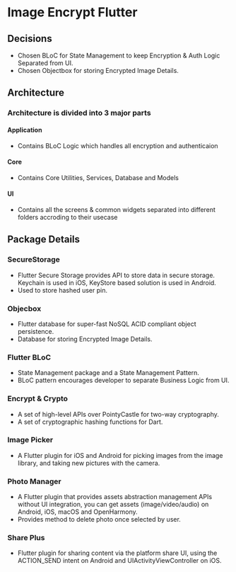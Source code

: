 # Image Encrypt Flutter

## Decisions

- Chosen BLoC for State Management to keep Encryption & Auth Logic Separated from UI.
- Chosen Objectbox for storing Encrypted Image Details.

## Architecture

### Architecture is divided into 3 major parts

#### Application

- Contains BLoC Logic which handles all encryption and authenticaion

#### Core

- Contains Core Utilities, Services, Database and Models

#### UI

- Contains all the screens & common widgets separated into different folders accroding to their usecase

## Package Details

### SecureStorage

- Flutter Secure Storage provides API to store data in secure storage. Keychain is used in iOS, KeyStore based solution is used in Android.
- Used to store hashed user pin.

### Objecbox

- Flutter database for super-fast NoSQL ACID compliant object persistence.
- Database for storing Encrypted Image Details.

### Flutter BLoC

- State Management package and a State Management Pattern.
- BLoC pattern encourages developer to separate Business Logic from UI.

### Encrypt & Crypto

- A set of high-level APIs over PointyCastle for two-way cryptography.
- A set of cryptographic hashing functions for Dart.

### Image Picker

- A Flutter plugin for iOS and Android for picking images from the image library, and taking new pictures with the camera.

### Photo Manager

- A Flutter plugin that provides assets abstraction management APIs without UI integration, you can get assets (image/video/audio) on Android, iOS, macOS and OpenHarmony.
- Provides method to delete photo once selected by user.

### Share Plus

- Flutter plugin for sharing content via the platform share UI, using the ACTION_SEND intent on Android and UIActivityViewController on iOS.
